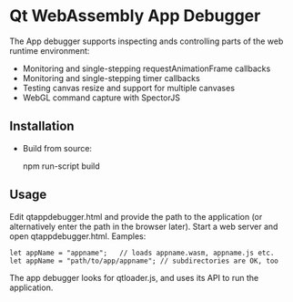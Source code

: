 Qt WebAssembly App Debugger
===========================

The App debugger supports inspecting ands controlling parts of the web runtime environment:
 * Monitoring and single-stepping requestAnimationFrame callbacks
 * Monitoring and single-stepping timer callbacks
 * Testing canvas resize and support for multiple canvases
 * WebGL command capture with SpectorJS

Installation
------------
 * Build from source:

     npm run-script build

Usage
-----

Edit qtappdebugger.html and provide the path to the application (or alternatively
enter the path in the browser later). Start a web server and open qtappdebugger.html.
Eamples:

    let appName = "appname";   // loads appname.wasm, appname.js etc.
    let appName = "path/to/app/appname"; // subdirectories are OK, too

The app debugger looks for qtloader.js, and uses its API to run the application.

